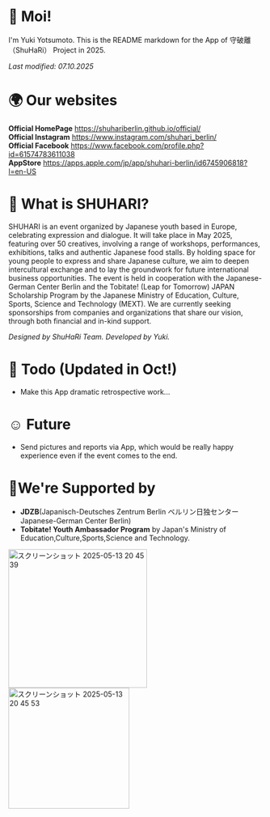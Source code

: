 # 👋 Moi!
I'm Yuki Yotsumoto. This is the README markdown for the App of 守破離（ShuHaRi） Project in 2025.  

*Last modified: 07.10.2025*

# 🌍 Our websites
**Official HomePage** https://shuhariberlin.github.io/official/  
**Official Instagram** https://www.instagram.com/shuhari_berlin/  
**Official Facebook** https://www.facebook.com/profile.php?id=61574783611038  
**AppStore** https://apps.apple.com/jp/app/shuhari-berlin/id6745906818?l=en-US   
# 🥋 What is SHUHARI?
SHUHARI is an event organized by Japanese youth based in Europe,
celebrating expression and dialogue. It will take place in May 2025, featuring
over 50 creatives, involving a range of workshops, performances, exhibitions,
talks and authentic Japanese food stalls.
By holding space for young people to express and share Japanese culture,
we aim to deepen intercultural exchange and to lay the groundwork for
future international business opportunities. The event is held in cooperation
with the Japanese-German Center Berlin and the Tobitate! (Leap for
Tomorrow) JAPAN Scholarship Program by the Japanese Ministry of
Education, Culture, Sports, Science and Technology (MEXT). We are
currently seeking sponsorships from companies and organizations that share
our vision, through both financial and in-kind support.

*Designed by ShuHaRi Team.*
*Developed by Yuki.*

# 📍 Todo (Updated in Oct!)
- Make this App dramatic retrospective work...

# ☺️ Future
- Send pictures and reports via App, which would be really happy experience even if the event comes to the end.

# 📣We're Supported by
- **JDZB**(Japanisch-Deutsches Zentrum Berlin ベルリン日独センター Japanese-German Center Berlin)
- **Tobitate! Youth Ambassador Program** by Japan's Ministry of Education,Culture,Sports,Science and Technology.
<img width="274" alt="スクリーンショット 2025-05-13 20 45 39" src="https://github.com/user-attachments/assets/1c3993cb-c44e-45ed-8c42-306111f91865" />  
<img width="239" alt="スクリーンショット 2025-05-13 20 45 53" src="https://github.com/user-attachments/assets/63693f44-d9d7-4766-a4de-9babfc9fabce" />
